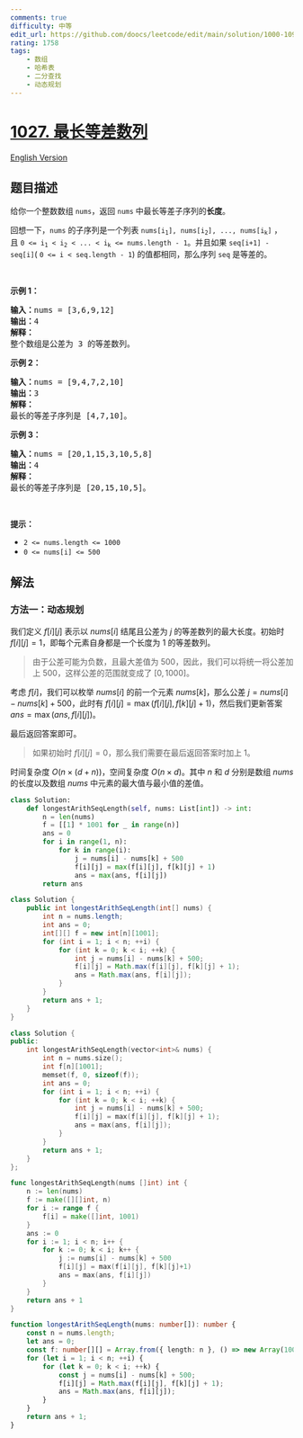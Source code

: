 ```yaml
---
comments: true
difficulty: 中等
edit_url: https://github.com/doocs/leetcode/edit/main/solution/1000-1099/1027.Longest%20Arithmetic%20Subsequence/README.md
rating: 1758
tags:
    - 数组
    - 哈希表
    - 二分查找
    - 动态规划
---
```


# [1027. 最长等差数列](https://leetcode.cn/problems/longest-arithmetic-subsequence)

[English Version](/solution/1000-1099/1027.Longest%20Arithmetic%20Subsequence/README_EN.md)

## 题目描述

<!-- 这里写题目描述 -->

<p>给你一个整数数组&nbsp;<code>nums</code>，返回 <code>nums</code>&nbsp;中最长等差子序列的<strong>长度</strong>。</p>

<p>回想一下，<code>nums</code> 的子序列是一个列表&nbsp;<code>nums[i<sub>1</sub>], nums[i<sub>2</sub>], ..., nums[i<sub>k</sub>]</code> ，且&nbsp;<code>0 &lt;= i<sub>1</sub> &lt; i<sub>2</sub> &lt; ... &lt; i<sub>k</sub> &lt;= nums.length - 1</code>。并且如果&nbsp;<code>seq[i+1] - seq[i]</code>(&nbsp;<code>0 &lt;= i &lt; seq.length - 1</code>) 的值都相同，那么序列&nbsp;<code>seq</code>&nbsp;是等差的。</p>

<p>&nbsp;</p>

<p><strong>示例 1：</strong></p>

<pre>
<strong>输入：</strong>nums = [3,6,9,12]
<strong>输出：</strong>4
<strong>解释： </strong>
整个数组是公差为 3 的等差数列。
</pre>

<p><strong>示例 2：</strong></p>

<pre>
<strong>输入：</strong>nums = [9,4,7,2,10]
<strong>输出：</strong>3
<strong>解释：</strong>
最长的等差子序列是 [4,7,10]。
</pre>

<p><strong>示例 3：</strong></p>

<pre>
<strong>输入：</strong>nums = [20,1,15,3,10,5,8]
<strong>输出：</strong>4
<strong>解释：</strong>
最长的等差子序列是 [20,15,10,5]。
</pre>

<p>&nbsp;</p>

<p><strong>提示：</strong></p>

<ul>
	<li><code>2 &lt;= nums.length &lt;= 1000</code></li>
	<li><code>0 &lt;= nums[i] &lt;= 500</code></li>
</ul>

## 解法

### 方法一：动态规划

我们定义 $f[i][j]$ 表示以 $nums[i]$ 结尾且公差为 $j$ 的等差数列的最大长度。初始时 $f[i][j]=1$，即每个元素自身都是一个长度为 $1$ 的等差数列。

> 由于公差可能为负数，且最大差值为 $500$，因此，我们可以将统一将公差加上 $500$，这样公差的范围就变成了 $[0, 1000]$。

考虑 $f[i]$，我们可以枚举 $nums[i]$ 的前一个元素 $nums[k]$，那么公差 $j=nums[i]-nums[k]+500$，此时有 $f[i][j]=\max(f[i][j], f[k][j]+1)$，然后我们更新答案 $ans=\max(ans, f[i][j])$。

最后返回答案即可。

> 如果初始时 $f[i][j]=0$，那么我们需要在最后返回答案时加上 $1$。

时间复杂度 $O(n \times (d + n))$，空间复杂度 $O(n \times d)$。其中 $n$ 和 $d$ 分别是数组 $nums$ 的长度以及数组 $nums$ 中元素的最大值与最小值的差值。

<!-- tabs:start -->

```python
class Solution:
    def longestArithSeqLength(self, nums: List[int]) -> int:
        n = len(nums)
        f = [[1] * 1001 for _ in range(n)]
        ans = 0
        for i in range(1, n):
            for k in range(i):
                j = nums[i] - nums[k] + 500
                f[i][j] = max(f[i][j], f[k][j] + 1)
                ans = max(ans, f[i][j])
        return ans
```

```java
class Solution {
    public int longestArithSeqLength(int[] nums) {
        int n = nums.length;
        int ans = 0;
        int[][] f = new int[n][1001];
        for (int i = 1; i < n; ++i) {
            for (int k = 0; k < i; ++k) {
                int j = nums[i] - nums[k] + 500;
                f[i][j] = Math.max(f[i][j], f[k][j] + 1);
                ans = Math.max(ans, f[i][j]);
            }
        }
        return ans + 1;
    }
}
```

```cpp
class Solution {
public:
    int longestArithSeqLength(vector<int>& nums) {
        int n = nums.size();
        int f[n][1001];
        memset(f, 0, sizeof(f));
        int ans = 0;
        for (int i = 1; i < n; ++i) {
            for (int k = 0; k < i; ++k) {
                int j = nums[i] - nums[k] + 500;
                f[i][j] = max(f[i][j], f[k][j] + 1);
                ans = max(ans, f[i][j]);
            }
        }
        return ans + 1;
    }
};
```

```go
func longestArithSeqLength(nums []int) int {
	n := len(nums)
	f := make([][]int, n)
	for i := range f {
		f[i] = make([]int, 1001)
	}
	ans := 0
	for i := 1; i < n; i++ {
		for k := 0; k < i; k++ {
			j := nums[i] - nums[k] + 500
			f[i][j] = max(f[i][j], f[k][j]+1)
			ans = max(ans, f[i][j])
		}
	}
	return ans + 1
}
```

```ts
function longestArithSeqLength(nums: number[]): number {
    const n = nums.length;
    let ans = 0;
    const f: number[][] = Array.from({ length: n }, () => new Array(1001).fill(0));
    for (let i = 1; i < n; ++i) {
        for (let k = 0; k < i; ++k) {
            const j = nums[i] - nums[k] + 500;
            f[i][j] = Math.max(f[i][j], f[k][j] + 1);
            ans = Math.max(ans, f[i][j]);
        }
    }
    return ans + 1;
}
```

<!-- tabs:end -->

<!-- end -->
